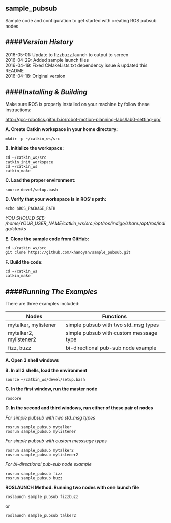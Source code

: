 ## sample_pubsub
Sample code and configuration to get started with creating ROS pubsub nodes  

####**_Version History_**  
-------------------------  
2016-05-01: Update to fizzbuzz.launch to output to screen  
2016-04-29: Added sample launch files  
2016-04-19: Fixed CMakeLists.txt dependency issue & updated this README  
2016-04-18: Original version

  
####**_Installing & Building_**  
-------------------------------  

Make sure ROS is properly installed on your machine by follow these instructions:

http://gcc-robotics.github.io/robot-motion-planning-labs/lab0-setting-up/

**A. Create Catkin workspace in your home directory:**  

``` 
mkdir -p ~/catkin_ws/src  
```  

**B. Initialize the workspace:**  

```  
cd ~/catkin_ws/src  
catkin_init_workspace  
cd ~/catkin_ws  
catkin_make  
```  
  
**C. Load the proper environment:**  

``` 
source devel/setup.bash  
```  

**D. Verify that your workspace is in ROS's path:**  

``` 
echo $ROS_PACKAGE_PATH  
```  
  *YOU SHOULD SEE: /home/YOUR_USER_NAME/catkin_ws/src:/opt/ros/indigo/share:/opt/ros/indigo/stacks*  


**E. Clone the sample code from GitHub:**  

``` 
cd ~/catkin_ws/src  
git clone https://github.com/khanoyan/sample_pubsub.git  
``` 

**F. Build the code:**
```    
cd ~/catkin_ws  
catkin_make  
``` 

####**_Running The Examples_**  
-------------------------------  

There are three examples included:  

| Nodes                    | Functions                               |
| ------------------------ |-----------------------------------------|
| mytalker, mylistener     | simple pubsub with two std_msg types    |
| mytalker2, mylistener2   | simple pubsub with custom messsage type |
| fizz, buzz               | bi-directional pub-sub node example     |  
  
  
**A. Open 3 shell windows**  

**B. In all 3 shells, load the environment**

```
source ~/catkin_ws/devel/setup.bash
```

**C. In the first window, run the master node**  

```
roscore
```

**D. In the second and third windows, run either of these pair of nodes**

*For simple pubsub with two std_msg types*
```
rosrun sample_pubsub mytalker
rosrun sample_pubsub mylistener
```

*For simple pubsub with custom messsage types*
```
rosrun sample_pubsub mytalker2
rosrun sample_pubsub mylistener2
```

*For bi-directional pub-sub node example*
```
rosrun sample_pubsub fizz
rosrun sample_pubsub buzz
```

**ROSLAUNCH Method. Running two nodes with one launch file**

```
roslaunch sample_pubsub fizzbuzz
```
or
```
roslaunch sample_pubsub talker2
```
